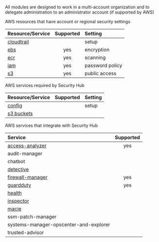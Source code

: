 
All modules are designed to work in a multi-account organization and to delegate administration to an administrator account (if supported by AWS)

AWS resources that have account or regional security settings

| Resource/Service | Supported | Setting |
| :--------------- | :--: | :---- |
| [cloudtrail](./cloudtrail) |      | setup |
| [ebs](./baseline_ebs)      | yes  | encryption |
| [ecr](./baseline_ecr)      | yes  | scanning |
| [iam](./baseline_iam)      | yes  | password policy |
| [s3](./baseline_s3)        | yes  | public access |

AWS services required by Security Hub

| Resource/Service | Supported | Setting |
| :--------------- | :--: | :---- |
| [config](./config)        | | setup |
| [s3 buckets](./s3_bucket) | | |

AWS services that integrate with Security Hub

| Service           | Supported |
| :---------------- | :-------: |
| [access-analyzer](./iam_access_analyzer) | yes |
| audit-manager                           | |
| chatbot                                 | |
| [detective](./detective)                | |
| [firewall-manager](./firewall_manager)  | yes |
| [guardduty](./guardduty)                | yes |
| [health](./health)                      | |
| [inspector](./inspector)                | |
| [macie](/.macie)                        | |
| ssm-patch-manager                       | |
| systems-manager-opscenter-and-explorer  | |
| trusted-advisor                         | |
